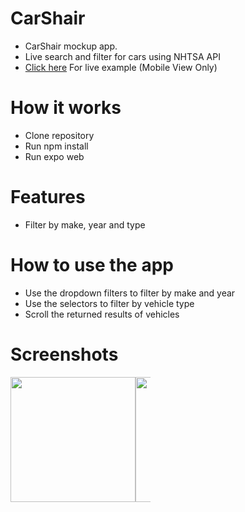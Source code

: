 # CarShair
* CarShair mockup app.
* Live search and filter for cars using NHTSA API
* [Click here](http://95.179.240.63:2020/) For live example (Mobile View Only)

# How it works

* Clone repository
* Run npm install
* Run expo web

# Features

* Filter by make, year and type 

# How to use the app
* Use the dropdown filters to filter by make and year
* Use the selectors to filter by vehicle type
* Scroll the returned results of vehicles 

# Screenshots
<div style="display: flex">
  <img src="https://smart.brwskagroup.com:2323/public/uploads/carshair-screenshot-1.jpg" style="width: 200px"/>
  <div style="width: 24px"/>
  <img src="https://smart.brwskagroup.com:2323/public/uploads/carshair-screenshot-2.jpg" style="width: 200px"/>
</div>

